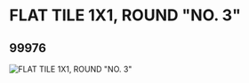 # FLAT TILE 1X1, ROUND "NO. 3"
## 99976
![FLAT TILE 1X1, ROUND "NO. 3"](https://lc-www-live-s.legocdn.com/media/bricks/5/2/4653402.jpg)